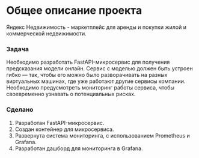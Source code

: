 # Общее описание проекта

Яндекс Недвижимость - маркетплейс для аренды и покупки жилой и коммерческой недвижимости.

### Задача
Необходимо разработать FastAPI-микросервис для получения предсказания модели онлайн. Сервис с моделью должен быть устроен гибко — так, чтобы его можно было разворачивать на разных виртуальных машинах, где уже работают другие сервисы компании. Необходимо предусмотреть мониторинг работы сервиса, чтобы своевременно узнавать о потенциальных рисках.

### Сделано
1. Разработан FastAPI-микросервис.
2. Создан контейнер для микросервиса.
3. Развернута система мониторинга, с использованием Prometheus и Grafana.
4. Разработан дашборд для мониторинга в Grafana.

